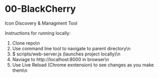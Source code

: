 # 00-BlackCherry
Icon Discovery &amp; Managment Tool 

Instructions for running locally:
1. Clone repo\n
2. Use command line tool to navigate to parent directory\n
3. $ scripts/web-server.js (launches project locally)\n
4. Naviage to http://localhost:8000 in browser\n
5. Use Live Reload (Chrome exntension) to see changes as you make them\n
